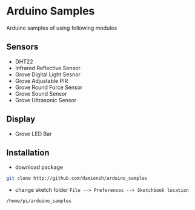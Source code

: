 # Arduino Samples
Arduino samples of using following modules

## Sensors
- DHT22
- Infrared Reflective Sensor
- Grove Digital Light Sesnor
- Grove Adjustable PIR
- Grove Round Force Sensor
- Grove Sound Sensor
- Grove Ultrasonic Sensor

## Display
- Grove LED Bar

## Installation
- download package
```bash
git clone http://github.com/damienzh/arduino_samples
```
- change sketch folder
`File --> Preferences --> Sketchbook location`
``` 
/home/pi/arduino_samples
```

